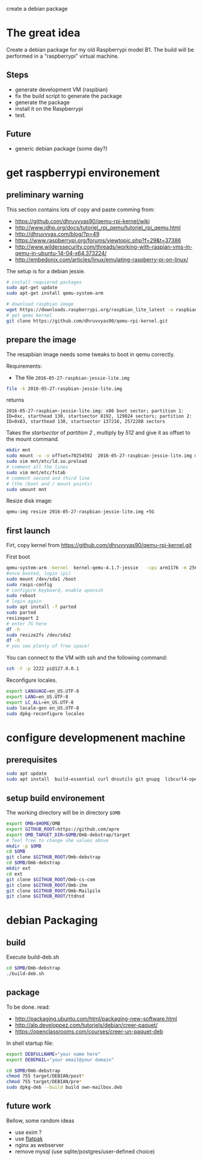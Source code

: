 create a debian package

# The great idea


Create a debian package for my old Raspberrypi model B1.
The build will be performed in a "raspberrypi" virtual machine.

## Steps

* generate development VM (raspbian)
* fix the build script to generate the package
* generate the package
* install it on the Raspberrypi
* test.

## Future

* generic debian package (some day?)

# get raspberrypi environement

## preliminary warning
This section contains lots of copy and paste comming from:
* https://github.com/dhruvvyas90/qemu-rpi-kernel/wiki
* http://www.jdhp.org/docs/tutoriel_rpi_qemu/tutoriel_rpi_qemu.html
* http://dhruvvyas.com/blog/?p=49
* https://www.raspberrypi.org/forums/viewtopic.php?f=29&t=37386
* http://www.wilderssecurity.com/threads/working-with-raspian-vms-in-qemu-in-ubuntu-14-04-x64.373224/
* http://embedonix.com/articles/linux/emulating-raspberry-pi-on-linux/


The setup is for a debian jessie.

```bash
# install requiered packages
sudo apt-get update
sudo apt-get install qemu-system-arm
```


```bash
# download raspbian image
wget https://downloads.raspberrypi.org/raspbian_lite_latest -o raspbian_lite_latest.zip
# get qemu kernel
git clone https://github.com/dhruvvyas90/qemu-rpi-kernel.git
```


## prepare the image
The resapbian image needs some tweaks to boot in qemu correctly.

Requirements:
* The file `2016-05-27-raspbian-jessie-lite.img`

```bash
file -k 2016-05-27-raspbian-jessie-lite.img 
```
returns
```
2016-05-27-raspbian-jessie-lite.img: x86 boot sector; partition 1: ID=0xc, starthead 130, startsector 8192, 129024 sectors; partition 2: ID=0x83, starthead 138, startsector 137216, 2572288 sectors
```
Takes the *startsector* of *partition 2* , multiply by *512* and give it as offset to the mount command.

```bash
mkdir mnt
sudo mount -v -o offset=70254592  2016-05-27-raspbian-jessie-lite.img mnt
sudo vim mnt/etc/ld.so.preload
# comment all the lines
sudo vim mnt/etc/fstab
# comment second and third line
# (the /boot and / mount points)
sudo umount mnt

```

Resize disk image:
```bash
qemu-img resize 2016-05-27-raspbian-jessie-lite.img +5G
```


## first launch

Firt, copy kernel from https://github.com/dhruvvyas90/qemu-rpi-kernel.git



First boot
```bash
qemu-system-arm -kernel  kernel-qemu-4.1.7-jessie   -cpu arm1176 -m 256 -M versatilepb -serial stdio -append "root=/dev/sda2 rootfstype=ext4 rw" -hda 2016-05-27-raspbian-jessie-lite.img -redir tcp:2222::22
#once booted, login (pi)
sudo mount /dev/sda1 /boot
sudo raspi-config
# configure keyboard, enable openssh
sudo reboot
# login again
sudo apt install -f parted
sudo parted
resizepart 2
# enter 7G here
df -h
sudo resize2fs /dev/sda2
df -h
# you see plenty of free space!
```

You can connect to the VM with ssh and the following command:
```bash
ssh -Y -p 2222 pi@127.0.0.1
```

Reconfigure locales.

```bash
export LANGUAGE=en_US.UTF-8
export LANG=en_US.UTF-8
export LC_ALL=en_US.UTF-8
sudo locale-gen en_US.UTF-8
sudo dpkg-reconfigure locales
```

# configure developmenent machine
## prerequisites
```bash
sudo apt update
sudo apt install  build-essential curl dnsutils git gnupg  libcurl4-openssl-dev libjpeg-dev libxml2-dev libxslt1-dev ntpdate openssh-server openssl python-dev python-jinja2 python-lxml python-pgpdump python-pip python-virtualenv rsyslog wget zlib1g-dev tmux packaging-dev lintian zsh
```
## setup build environement
The working directory will be in directory ```$OMB```

```bash
export OMB=$HOME/OMB
export GITHUB_ROOT=https://github.com/apre
export OMB_TARGET_DIR=$OMB/Omb-debstrap/target
# feel free to change vhe values above
mkdir -p $OMB
cd $OMB
git clone $GITHUB_ROOT/Omb-debstrap
cd $OMB/Omb-debstrap
mkdir ext
cd ext
git clone $GITHUB_ROOT/Omb-cs-com
git clone $GITHUB_ROOT/Omb-ihm
git clone $GITHUB_ROOT/Omb-Mailpile
git clone $GITHUB_ROOT/ttdnsd
```


# debian Packaging
## build

Execute build-deb.sh
```bash
cd $OMB/Omb-debstrap
./build-deb.sh
```



## package
To be done. read:
* http://packaging.ubuntu.com/html/packaging-new-software.html
* http://alp.developpez.com/tutoriels/debian/creer-paquet/
* https://openclassrooms.com/courses/creer-un-paquet-deb


In shell startup file:

```bash
export DEBFULLNAME="your name here"
export DEBEMAIL="your email@your domain"
```


```bash
cd $OMB/Omb-debstrap
chmod 755 target/DEBIAN/post*
chmod 755 target/DEBIAN/pre*
sudo dpkg-deb --build build own-mailbox.deb
```


## future work
Bellow, some random ideas
* use exim ?
* use [flatpak](http://flatpak.org/)
* nginx as webserver
* remove mysql (use sqlite/postgres/user-defined choice)
